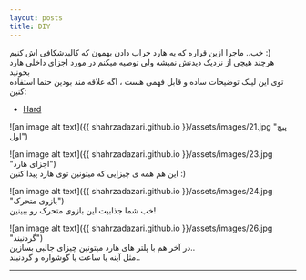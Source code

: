 ```yaml
---
layout: posts
title: DIY  
---
```


خب.. ماجرا ازین قراره که یه هارد خراب دادن بهمون که کالبدشکافی اش کنیم :)  
هرچند هیچی از نزدیک دیدنش نمیشه ولی توصیه میکنم در مورد اجزای داخلی هارد بخونید  
توی این لینک توضیحات ساده و قابل فهمی هست ، اگه علاقه مند بودین حتما استفاده کنین:
* [Hard](http://www.elmefarda.com/%D9%82%D8%B7%D8%B9%D8%A7%D8%AA-%D8%AF%D8%A7%D8%AE%D9%84%DB%8C-%D9%87%D8%A7%D8%B1%D8%AF/)  
  
  

![an image alt text]({{ shahrzadazari.github.io }}/assets/images/21.jpg "پیچ اول")  
    
 
    
![an image alt text]({{ shahrzadazari.github.io }}/assets/images/23.jpg "اجزای هارد")  
این هم همه ی چیزایی که میتونین توی هارد پیدا کنین :)  
   
 
   
   
![an image alt text]({{ shahrzadazari.github.io }}/assets/images/24.jpg "بازوی متحرک")  
خب شما جذابیت این بازوی متحرک رو ببینین!
  
   
   
  
![an image alt text]({{ shahrzadazari.github.io }}/assets/images/26.jpg "گردنبند")  
در آخر هم با پلتر های هارد میتونین چیزای جالبی بسازین..  
مثل آینه یا ساعت یا گوشواره و گردنبند..
  
   
  

---

